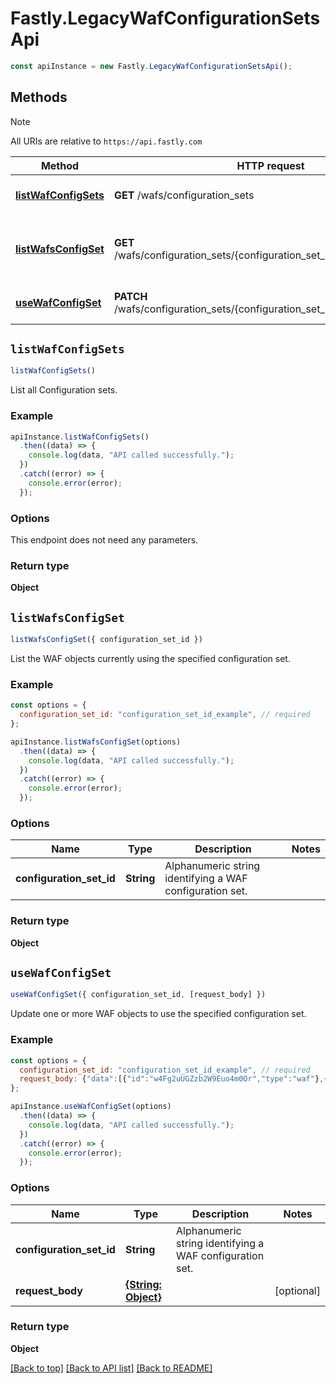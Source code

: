 # Fastly.LegacyWafConfigurationSetsApi

```javascript
const apiInstance = new Fastly.LegacyWafConfigurationSetsApi();
```
## Methods

> [!NOTE]
> All URIs are relative to `https://api.fastly.com`

Method | HTTP request | Description
------ | ------------ | -----------
[**listWafConfigSets**](LegacyWafConfigurationSetsApi.md#listWafConfigSets) | **GET** /wafs/configuration_sets | List configuration sets
[**listWafsConfigSet**](LegacyWafConfigurationSetsApi.md#listWafsConfigSet) | **GET** /wafs/configuration_sets/{configuration_set_id}/relationships/wafs | List WAFs currently using a configuration set
[**useWafConfigSet**](LegacyWafConfigurationSetsApi.md#useWafConfigSet) | **PATCH** /wafs/configuration_sets/{configuration_set_id}/relationships/wafs | Apply a configuration set to a WAF


## `listWafConfigSets`

```javascript
listWafConfigSets()
```

List all Configuration sets.

### Example

```javascript
apiInstance.listWafConfigSets()
  .then((data) => {
    console.log(data, "API called successfully.");
  })
  .catch((error) => {
    console.error(error);
  });
```

### Options

This endpoint does not need any parameters.

### Return type

**Object**


## `listWafsConfigSet`

```javascript
listWafsConfigSet({ configuration_set_id })
```

List the WAF objects currently using the specified configuration set.

### Example

```javascript
const options = {
  configuration_set_id: "configuration_set_id_example", // required
};

apiInstance.listWafsConfigSet(options)
  .then((data) => {
    console.log(data, "API called successfully.");
  })
  .catch((error) => {
    console.error(error);
  });
```

### Options

Name | Type | Description  | Notes
------------- | ------------- | ------------- | -------------
**configuration_set_id** | **String** | Alphanumeric string identifying a WAF configuration set. |

### Return type

**Object**


## `useWafConfigSet`

```javascript
useWafConfigSet({ configuration_set_id, [request_body] })
```

Update one or more WAF objects to use the specified configuration set.

### Example

```javascript
const options = {
  configuration_set_id: "configuration_set_id_example", // required
  request_body: {"data":[{"id":"w4Fg2uUGZzb2W9Euo4m0Or","type":"waf"},{"id":"w4Fg2uUGZzb2W9Euo5q2Az","type":"waf"}]},
};

apiInstance.useWafConfigSet(options)
  .then((data) => {
    console.log(data, "API called successfully.");
  })
  .catch((error) => {
    console.error(error);
  });
```

### Options

Name | Type | Description  | Notes
------------- | ------------- | ------------- | -------------
**configuration_set_id** | **String** | Alphanumeric string identifying a WAF configuration set. |
**request_body** | [**{String: Object}**](Object.md) |  | [optional]

### Return type

**Object**


[[Back to top]](#) [[Back to API list]](../../README.md#endpoints)
[[Back to README]](../../README.md)
